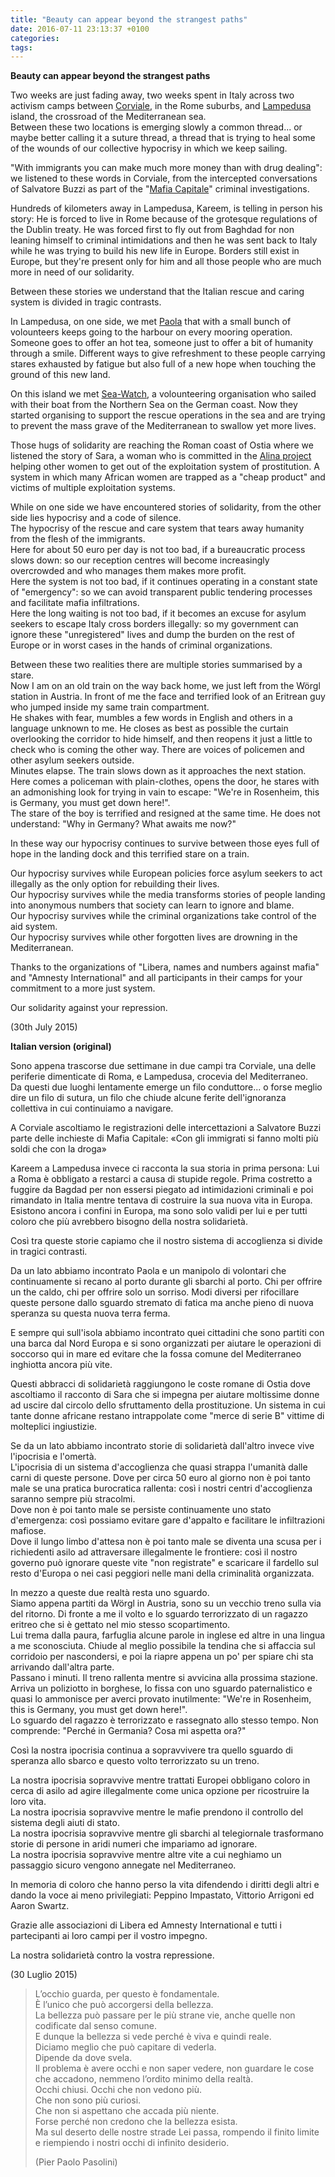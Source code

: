 ```yaml
---
title: "Beauty can appear beyond the strangest paths"
date: 2016-07-11 23:13:37 +0100
categories:
tags:
---
```

**Beauty can appear beyond the strangest paths**

Two weeks are just fading away, two weeks spent in Italy across two activism camps between [Corviale](https://www.google.de/search?hl=en&site=imghp&tbm=isch&source=hp&biw=1400&bih=693&q=corviale&oq=corviale&gs_l=img.3..0l4j0i5i30j0i30l5.2303.3368.0.3956.8.8.0.0.0.0.100.501.6j1.7.0....0...1ac.1.64.img..1.7.499.AxWpxQn_dNo), in the Rome suburbs, and [Lampedusa](https://www.google.de/search?hl=en&site=imghp&tbm=isch&source=hp&biw=1400&bih=693&q=lampedusa&oq=lampedusa) island, the crossroad of the Mediterranean sea.  
Between these two locations is emerging slowly a common thread... or maybe better calling it a suture thread, a thread that is trying to heal some of the wounds of our collective hypocrisy in which we keep sailing.
<!--more-->

"With immigrants you can make much more money than with drug dealing": we listened to these words in Corviale, from the intercepted conversations of Salvatore Buzzi as part of the "[Mafia Capitale](https://en.wikipedia.org/wiki/Mafia_Capitale_scandal)" criminal investigations.

Hundreds of kilometers away in Lampedusa, Kareem, is telling in person his story: He is forced to live in Rome because of the grotesque regulations of the Dublin treaty. He was forced first to fly out from Baghdad for non leaning himself to criminal intimidations and then he was sent back to Italy while he was trying to build his new life in Europe. Borders still exist in Europe, but they're present only for him and all those people who are much more in need of our solidarity.

Between these stories we understand that the Italian rescue and caring system is divided in tragic contrasts.

In Lampedusa, on one side, we met [Paola](https://www.facebook.com/larosa.paola) that with a small bunch of volounteers keeps going to the harbour on every mooring operation. Someone goes to offer an hot tea, someone just to offer a bit of humanity through a smile. Different ways to give refreshment to these people carrying stares exhausted by fatigue but also full of a new hope when touching the ground of this new land.

On this island we met [Sea-Watch](http://www.sea-watch.org/), a volounteering organisation who sailed with their boat from the Northern Sea on the German coast. Now they started organising to support the rescue operations in the sea and are trying to prevent the mass grave of the Mediterranean to swallow yet more lives.

Those hugs of solidarity are reaching the Roman coast of Ostia where we listened the story of Sara, a woman who is committed in the [Alina project](http://www.lalternativaonlus.it/) helping other women to get out of the exploitation system of prostitution. A system in which many African women are trapped as a "cheap product" and victims of multiple exploitation systems.

While on one side we have encountered stories of solidarity, from the other side lies hypocrisy and a code of silence.  
The hypocrisy of the rescue and care system that tears away humanity from the flesh of the immigrants.  
Here for about 50 euro per day is not too bad, if a bureaucratic process slows down: so our reception centres will become increasingly overcrowded and who manages them makes more profit.  
Here the system is not too bad, if it continues operating in a constant state of "emergency": so we can avoid transparent public tendering processes and facilitate mafia infiltrations.  
Here the long waiting is not too bad, if it becomes an excuse for asylum seekers to escape Italy cross borders illegally: so my government can ignore these "unregistered" lives and dump the burden on the rest of Europe or in worst cases in the hands of criminal organizations.

Between these two realities there are multiple stories summarised by a stare.  
Now I am on an old train on the way back home, we just left from the Wörgl station in Austria. In front of me the face and terrified look of an Eritrean guy who jumped inside my same train compartment.  
He shakes with fear, mumbles a few words in English and others in a language unknown to me. He closes as best as possible the curtain overlooking the corridor to hide himself, and then reopens it just a little to check who is coming the other way. There are voices of policemen and other asylum seekers outside.  
Minutes elapse. The train slows down as it approaches the next station. Here comes a policeman with plain-clothes, opens the door, he stares with an admonishing look for trying in vain to escape: "We're in Rosenheim, this is Germany, you must get down here!".  
The stare of the boy is terrified and resigned at the same time. He does not understand: "Why in Germany? What awaits me now?"

In these way our hypocrisy continues to survive between those eyes full of hope in the landing dock and this terrified stare on a train.

Our hypocrisy survives while European policies force asylum seekers to act illegally as the only option for rebuilding their lives.  
Our hypocrisy survives while the media transforms stories of people landing into anonymous numbers that society can learn to ignore and blame.  
Our hypocrisy survives while the criminal organizations take control of the aid system.  
Our hypocrisy survives while other forgotten lives are drowning in the Mediterranean.

Thanks to the organizations of "Libera, names and numbers against mafia" and "Amnesty International" and all participants in their camps for your commitment to a more just system.

Our solidarity against your repression.

(30th July 2015)

**Italian version (original)**

Sono appena trascorse due settimane in due campi tra Corviale, una delle periferie dimenticate di Roma, e Lampedusa, crocevia del Mediterraneo.  
Da questi due luoghi lentamente emerge un filo conduttore... o forse meglio dire un filo di sutura, un filo che chiude alcune ferite dell'ignoranza collettiva in cui continuiamo a navigare.

A Corviale ascoltiamo le registrazioni delle intercettazioni a Salvatore Buzzi parte delle inchieste di Mafia Capitale: «Con gli immigrati si fanno molti più soldi che con la droga»

Kareem a Lampedusa invece ci racconta la sua storia in prima persona: Lui a Roma è obbligato a restarci a causa di stupide regole. Prima costretto a fuggire da Bagdad per non essersi piegato ad intimidazioni criminali e poi rimandato in Italia mentre tentava di costruire la sua nuova vita in Europa. Esistono ancora i confini in Europa, ma sono solo validi per lui e per tutti coloro che più avrebbero bisogno della nostra solidarietà.

Così tra queste storie capiamo che il nostro sistema di accoglienza si divide in tragici contrasti.

Da un lato abbiamo incontrato Paola e un manipolo di volontari che continuamente si recano al porto durante gli sbarchi al porto. Chi per offrire un the caldo, chi per offrire solo un sorriso. Modi diversi per rifocillare queste persone dallo sguardo stremato di fatica ma anche pieno di nuova speranza su questa nuova terra ferma.

E sempre qui sull'isola abbiamo incontrato quei cittadini che sono partiti con una barca dal Nord Europa e si sono organizzati per aiutare le operazioni di soccorso qui in mare ed evitare che la fossa comune del Mediterraneo inghiotta ancora più vite.

Questi abbracci di solidarietà raggiungono le coste romane di Ostia dove ascoltiamo il racconto di Sara che si impegna per aiutare moltissime donne ad uscire dal circolo dello sfruttamento della prostituzione. Un sistema in cui tante donne africane restano intrappolate come "merce di serie B" vittime di molteplici ingiustizie.

Se da un lato abbiamo incontrato storie di solidarietà dall'altro invece vive l'ipocrisia e l'omertà.  
L'ipocrisia di un sistema d'accoglienza che quasi strappa l'umanità dalle carni di queste persone. Dove per circa 50 euro al giorno non è poi tanto male se una pratica burocratica rallenta: così i nostri centri d'accoglienza saranno sempre più stracolmi.  
Dove non è poi tanto male se persiste continuamente uno stato d'emergenza: così possiamo evitare gare d'appalto e facilitare le infiltrazioni mafiose.  
Dove il lungo limbo d'attesa non è poi tanto male se diventa una scusa per i richiedenti asilo ad attraversare illegalmente le frontiere: così il nostro governo può ignorare queste vite "non registrate" e scaricare il fardello sul resto d'Europa o nei casi peggiori nelle mani della criminalità organizzata.

In mezzo a queste due realtà resta uno sguardo.  
Siamo appena partiti da Wörgl in Austria, sono su un vecchio treno sulla via del ritorno. Di fronte a me il volto e lo sguardo terrorizzato di un ragazzo eritreo che si è gettato nel mio stesso scopartimento.  
Lui trema dalla paura, farfuglia alcune parole in inglese ed altre in una lingua a me sconosciuta. Chiude al meglio possibile la tendina che si affaccia sul corridoio per nascondersi, e poi la riapre appena un po' per spiare chi sta arrivando dall'altra parte.  
Passano i minuti. Il treno rallenta mentre si avvicina alla prossima stazione.  
Arriva un poliziotto in borghese, lo fissa con uno sguardo paternalistico e quasi lo ammonisce per averci provato inutilmente: "We're in Rosenheim, this is Germany, you must get down here!".  
Lo sguardo del ragazzo è terrorizzato e rassegnato allo stesso tempo. Non comprende: "Perché in Germania? Cosa mi aspetta ora?"

Così la nostra ipocrisia continua a sopravvivere tra quello sguardo di speranza allo sbarco e questo volto terrorizzato su un treno.

La nostra ipocrisia sopravvive mentre trattati Europei obbligano coloro in cerca di asilo ad agire illegalmente come unica opzione per ricostruire la loro vita.  
La nostra ipocrisia sopravvive mentre le mafie prendono il controllo del sistema degli aiuti di stato.  
La nostra ipocrisia sopravvive mentre gli sbarchi al telegiornale trasformano storie di persone in aridi numeri che impariamo ad ignorare.  
La nostra ipocrisia sopravvive mentre altre vite a cui neghiamo un passaggio sicuro vengono annegate nel Mediterraneo.

In memoria di coloro che hanno perso la vita difendendo i diritti degli altri e dando la voce ai meno privilegiati: Peppino Impastato, Vittorio Arrigoni ed Aaron Swartz.

Grazie alle associazioni di Libera ed Amnesty International e tutti i partecipanti ai loro campi per il vostro impegno.

La nostra solidarietà contro la vostra repressione.

(30 Luglio 2015)

> L’occhio guarda, per questo è fondamentale.  
> È l’unico che può accorgersi della bellezza.  
> La bellezza può passare per le più strane vie, anche quelle non codificate dal senso comune.  
> E dunque la bellezza si vede perché è viva e quindi reale.  
> Diciamo meglio che può capitare di vederla.  
> Dipende da dove svela.  
> Il problema è avere occhi e non saper vedere, non guardare le cose che accadono, nemmeno l’ordito minimo della realtà.  
> Occhi chiusi. Occhi che non vedono più.  
> Che non sono più curiosi.  
> Che non si aspettano che accada più niente.  
> Forse perché non credono che la bellezza esista.  
> Ma sul deserto delle nostre strade Lei passa, rompendo il finito limite e riempiendo i nostri occhi di infinito desiderio.
>
>(Pier Paolo Pasolini)
